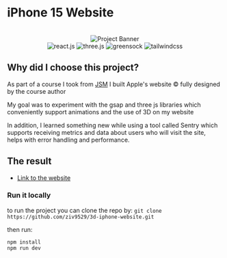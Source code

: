 # iPhone 15 Website

<div align="center">
  <br />
      <img src="https://i.postimg.cc/37PnQw8n/Image-from.png" alt="Project Banner">
  <br />

  <div>
    <img src="https://img.shields.io/badge/-React_JS-black?style=for-the-badge&logoColor=white&logo=react&color=61DAFB" alt="react.js" />
    <img src="https://img.shields.io/badge/-Three_JS-black?style=for-the-badge&logoColor=white&logo=threedotjs&color=000000" alt="three.js" />
    <img src="https://img.shields.io/badge/-GSAP-black?style=for-the-badge&logoColor=white&logo=greensock&color=88CE02" alt="greensock" />
    <img src="https://img.shields.io/badge/-Tailwind_CSS-black?style=for-the-badge&logoColor=white&logo=tailwindcss&color=06B6D4" alt="tailwindcss" />
  </div>
</div>

## Why did I choose this project?

As part of a course I took from <a href="https://www.jsmastery.pro/" target="_blank">JSM</a> I built Apple's website
© fully designed by the course author

My goal was to experiment with the gsap and three js libraries which conveniently support animations and the use of 3D on my website

In addition, I learned something new while using a tool called Sentry which supports receiving metrics and data about users who will visit the site, helps with error handling and performance.

## The result

- <a href="https://3d-iphone-website-rho.vercel.app/">Link to the website</a>

### Run it locally

to run the project you can clone the repo by: `git clone https://github.com/ziv9529/3d-iphone-website.git`

then run:

```
npm install
npm run dev
```
